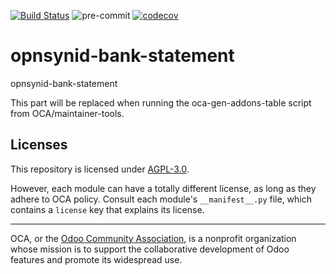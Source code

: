 [![Build Status](https://travis-ci.com/open-synergy/opnsynid-bank-statement.svg?branch=8.0)](https://travis-ci.com/open-synergy/opnsynid-bank-statement)
![pre-commit](https://github.com/open-synergy/opnsynid-bank-statement/actions/workflows/pre-commit.yml/badge.svg)
[![codecov](https://codecov.io/gh/open-synergy/opnsynid-bank-statement/branch/8.0/graph/badge.svg)](https://codecov.io/gh/open-synergy/opnsynid-bank-statement)

<!-- /!\ do not modify above this line -->

# opnsynid-bank-statement

opnsynid-bank-statement

<!-- /!\ do not modify below this line -->

<!-- prettier-ignore-start -->

[//]: # (addons)

This part will be replaced when running the oca-gen-addons-table script from OCA/maintainer-tools.

[//]: # (end addons)

<!-- prettier-ignore-end -->

## Licenses

This repository is licensed under [AGPL-3.0](LICENSE).

However, each module can have a totally different license, as long as they adhere to OCA
policy. Consult each module's `__manifest__.py` file, which contains a `license` key
that explains its license.

----

OCA, or the [Odoo Community Association](http://odoo-community.org/), is a nonprofit
organization whose mission is to support the collaborative development of Odoo features
and promote its widespread use.
